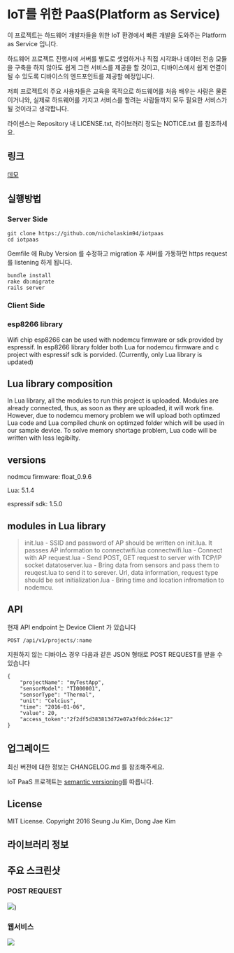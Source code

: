 IoT를 위한 PaaS(Platform as Service)
=======

이 프로젝트는 하드웨어 개발자들을 위한 IoT 환경에서 빠른 개발을 도와주는 Platform as Service 입니다.

하드웨어 프로젝트 진행시에 서버를 별도로 셋업하거나 직접 시각화나 데이터 전송 모듈을 구축을 하지 않아도 쉽게 그런 서비스를 제공을 할 것이고, 디바이스에서 쉽게 연결이 될 수 있도록 디바이스의 엔드포인트를 제공할 예정입니다.

저희 프로젝트의 주요 사용자들은 교육을 목적으로 하드웨어를 처음 배우는 사람은 물론이거니와, 실제로 하드웨어를 가지고 서비스를 할려는 사람들까지 모두 필요한 서비스가 될 것이라고 생각합니다.

라이센스는 Repository 내 LICENSE.txt, 라이브러리 정도는 NOTICE.txt 를 참조하세요.

## 링크

[데모](http://tranquil-sands-4879.herokuapp.com)

## 실행방법

### Server Side


```
git clone https://github.com/nicholaskim94/iotpaas
cd iotpaas
```

Gemfile 에 Ruby Version 를 수정하고 migration 후 서버를 가동하면 https request 를 listening 하게 됩니다.
```
bundle install
rake db:migrate
rails server
```

### Client Side

### esp8266 library

Wifi chip esp8266 can be used with nodemcu firmware or sdk provided by espressif.
In esp8266 library folder both Lua for nodemcu firmware and c project with espressif sdk is porvided. (Currently, only Lua library is updated)

## Lua library composition
In Lua library, all the modules to run this project is uploaded. Modules are already connected, thus, as soon as they are uploaded, it will work fine.
However, due to nodemcu memory problem we will upload both optimzed Lua code and Lua compiled chunk on optimzed folder which will be used in our sample device. 
To solve memory shortage problem, Lua code will be written with less legibilty.

## versions
nodmcu firmware: float_0.9.6

Lua: 5.1.4

espressif sdk: 1.5.0


## modules in Lua library

>init.lua - SSID and password of AP should be written on init.lua. It passses AP information to connectwifi.lua
>connectwifi.lua - Connect with AP
>request.lua - Send POST, GET request to server with TCP/IP socket
>datatoserver.lua - Bring data from sensors and pass them to reuqest.lua to send it to serever. 
>					Url, data information, request type should be set
>initialization.lua - Bring time and location infromation to nodemcu.

## API

현재 API endpoint 는 Device Client 가 있습니다
```
POST /api/v1/projects/:name
```
지원하지 않는 디바이스 경우 다음과 같은 JSON 형태로 POST REQUEST를 받을 수 있습니다

```
{
    "projectName": "myTestApp",
    "sensorModel": "TI000001",
    "sensorType": "Thermal",
    "unit": "Celcius",
    "time": "2016-01-06",
    "value": 20,
    "access_token":"2f2df5d383813d72e07a3f0dc2d4ec12"
}
```

## 업그레이드

최신 버젼에 대한 정보는 CHANGELOG.md 를 참조해주세요.

IoT PaaS 프로젝트는 [semantic versioning](http://semver.org/)를 따릅니다.

## License

MIT License. Copyright 2016 Seung Ju Kim, Dong Jae Kim


## 라이브러리 정보


## 주요 스크린샷
### POST REQUEST
![](http://i.imgur.com/uAePIdQ.png))

### 웹서비스
![](http://i.imgur.com/Z6fpqiq.png)
